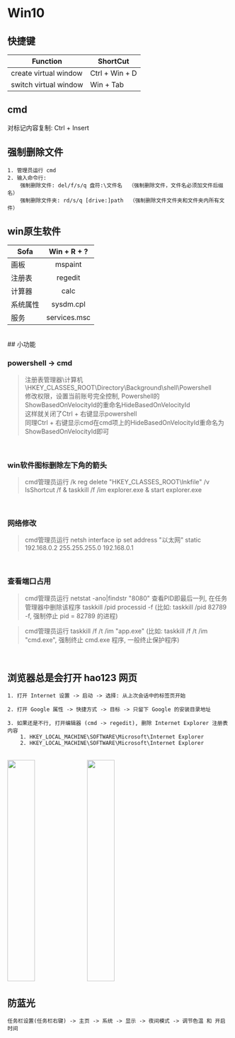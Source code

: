 # Win10

## 快捷键

Function|ShortCut|
---|---
create virtual window |   Ctrl + Win + D
switch virtual window |   Win + Tab


## cmd

对标记内容复制: Ctrl + Insert

## 强制删除文件

```text
1. 管理员运行 cmd
2. 输入命令行:
    强制删除文件: del/f/s/q 盘符:\文件名  （强制删除文件，文件名必须加文件后缀名）
    强制删除文件夹: rd/s/q [drive:]path  （强制删除文件文件夹和文件夹内所有文件）
```

## win原生软件
|Sofa|Win + R + ?|
|---|:---:|
画板 |  mspaint
注册表 | regedit
计算器 | calc
系统属性 | sysdm.cpl
服务 | services.msc

<br />
## 小功能

### powershell -> cmd

>注册表管理器\计算机\HKEY_CLASSES_ROOT\Directory\Background\shell\Powershell  
>修改权限，设置当前账号完全控制, Powershell的ShowBasedOnVelocityId的重命名HideBasedOnVelocityId  
>这样就关闭了Ctrl + 右键显示powershell  
>同理Ctrl + 右键显示cmd在cmd项上的HideBasedOnVelocityId重命名为ShowBasedOnVelocityId即可  

<br />

### win软件图标删除左下角的箭头

> cmd管理员运行
> /k reg delete "HKEY_CLASSES_ROOT\lnkfile" /v IsShortcut /f & taskkill /f /im explorer.exe & start explorer.exe

<br />

### 网络修改

> cmd管理员运行
> netsh interface ip set address "以太网" static 192.168.0.2 255.255.255.0 192.168.0.1

<br />

### 查看端口占用

> cmd管理员运行
> netstat -ano|findstr "8080" 查看PID即最后一列, 在任务管理器中删除该程序
> taskkill /pid processid -f (比如: taskkill /pid 82789 -f, 强制停止 pid = 82789 的进程)

> cmd管理员运行
> taskkill /f /t /im "app.exe" (比如: taskkill /f /t /im "cmd.exe", 强制终止 cmd.exe 程序, 一般终止保护程序)

<br />

## 浏览器总是会打开 hao123 网页

```text
1. 打开 Internet 设置 -> 启动 -> 选择: 从上次会话中的标签页开始

2. 打开 Google 属性 -> 快捷方式 -> 目标 -> 只留下 Google 的安装目录地址

3. 如果还是不行, 打开编辑器 (cmd -> regedit), 删除 Internet Explorer 注册表内容
    1. HKEY_LOCAL_MACHINE\SOFTWARE\Microsoft\Internet Explorer
    2. HKEY_LOCAL_MACHINE\SOFTWARE\Microsoft\Internet Explorer
```

<br />

<img width="35%" height="500px" src="/note/_v_images/sofa/Win10/网页主页设置-1.png">

<img width="35%" height="500px" src="/note/_v_images/sofa/Win10/网页主页设置-2.png">

<br />

## 防蓝光

```
任务栏设置(任务栏右键) -> 主页 -> 系统 -> 显示 -> 夜间模式 -> 调节色温 和 开启时间
```
